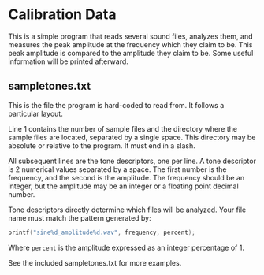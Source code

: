 # Calibration Data

This is a simple program that reads several sound files, analyzes them,
and measures the peak amplitude at the frequency which they claim to be.
This peak amplitude is compared to the amplitude they claim to be. Some
useful information will be printed afterward.

## sampletones.txt

This is the file the program is hard-coded to read from. It follows a
particular layout. 

Line 1 contains the number of sample files and the directory where the
sample files are located, separated by a single space. This directory
may be absolute or relative to the program. It must end in a slash.

All subsequent lines are the tone descriptors, one per line. A tone
descriptor is 2 numerical values separated by a space. The first number
is the frequency, and the second is the amplitude. The frequency should
be an integer, but the amplitude may be an integer or a floating point
decimal number.

Tone descriptors directly determine which files will be analyzed. Your
file name must match the pattern generated by:

```c
printf("sine%d_amplitude%d.wav", frequency, percent);
```

Where `percent` is the amplitude expressed as an integer percentage of
1.

See the included sampletones.txt for more examples.